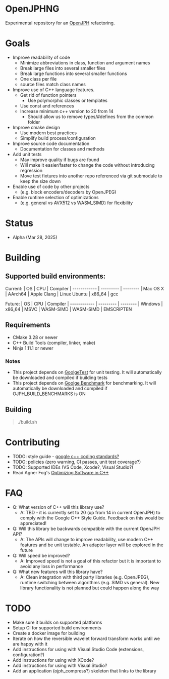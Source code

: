 # OpenJPHNG
Experimental repository for an [OpenJPH](https://github.com/aous72/OpenJPH/) refactoring.  

# Goals

* Improve readability of code 
    * Minimize abbreviations in class, function and argument names
    * Break large files into several smaller files
    * Break large functions into several smaller functions
    * One class per file
    * source files match class names
* Improve use of C++ language features.  
    * Get rid of function pointers
        * Use polymorphic classes or templates
    * Use const and references
    * Increase minimum c++ version to 20 from 14
        * Should allow us to remove types/#defines from the common folder
* Improve cmake design
    * Use modern best practices
    * Simplify build process/configuration
* Improve source code documentation
    * Documentation for classes and methods
* Add unit tests
    * May improve quality if bugs are found
    * Will make it easier/faster to change the code without introducing regression
    * Move test fixtures into another repo referenced via git submodule to keep the size down
* Enable use of code by other projects 
    * (e.g. block encoders/decoders by OpenJPEG)
* Enable runtime selection of optimizations 
    * (e.g. general vs AVX512 vs WASM_SIMD) for flexibility

# Status

* Alpha (Mar 28, 2025)

# Building

## Supported build environments:

Current:
| OS           | CPU       | Compiler
| ------------ | --------- | --------
| Mac OS X     | AArch64   | Apple Clang
| Linux Ubuntu | x86_64    | gcc

Future:
| OS           | CPU       | Compiler
| ------------ | --------- | --------
| Windows      | x86_64    | MSVC
| WASM-SIMD    | WASM-SIMD | EMSCRIPTEN

## Requirements

* CMake 3.28 or newer
* C++ Build Tools (compiler, linker, make)
* Ninja 1.11.1 or newer

### Notes 

* This project depends on [GoolgeTest](https://github.com/google/googletest) for unit testing.  It will automatically be downloaded and compiled if building tests
* This project depends on [Goolge Benchmark](https://github.com/google/benchmark) for benchmarking.  It will automatically be downloaded and compiled if OJPH_BUILD_BENCHMARKS is ON

## Building

> ./build.sh

# Contributing

* TODO: style guide - [google c++ coding standards?](https://google.github.io/styleguide/cppguide.html)
* TODO: policies (zero warning, CI passes, unit test coverage?) 
* TODO: Supported IDEs (VS Code, Xcode?, Visual Studio?)
* Read Agner Fog's [Optimizing Software in C++](https://www.agner.org/optimize/optimizing_cpp.pdf)

# FAQ

* Q: What version of C++ will this library use?
  - A: TBD - it is currently set to 20 (up from 14 in current OpenJPH) to comply with the Google C++ Style Guide.  Feedback on this would be appreciated!
* Q: Will this library be backwards compatible with the current OpenJPH API?
  - A: The APIs will change to improve readability, use modern C++ features and be unit testable.  An adapter layer will be explored in the future 
* Q: Will speed be improved?
  - A: Improved speed is not a goal of this refactor but it is important to avoid any loss in performance
* Q: What new features will this library have?
  - A: Clean integration with third party libraries (e.g. OpenJPEG), runtime switching between algorithms (e.g. SIMD vs general).  New library functionality is not planned but could happen along the way

# TODO

* Make sure it builds on supported platforms
* Setup CI for supported build environments 
* Create a docker image for building
* Iterate on how the reversible wavelet forward transform works until we are happy with it
* Add instructions for using with Visual Studio Code (extensions, configuration?)
* Add instructions for using with XCode?
* Add instructions for using with Visual Studio?
* Add an application (ojph_compress?) skeleton that links to the library
